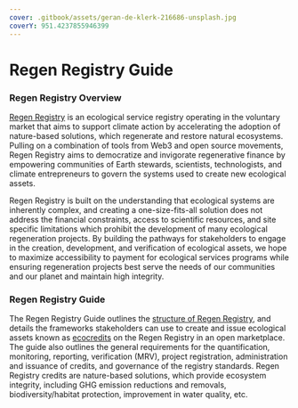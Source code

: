 ```yaml
---
cover: .gitbook/assets/geran-de-klerk-216686-unsplash.jpg
coverY: 951.4237855946399
---
```


# Regen Registry Guide

### Regen Registry Overview

[Regen Registry](https://registry.regen.network) is an ecological service registry operating in the voluntary market that aims to support climate action by accelerating the adoption of nature-based solutions, which regenerate and restore natural ecosystems. Pulling on a combination of tools from Web3 and open source movements, Regen Registry aims to democratize and invigorate regenerative finance by empowering communities of Earth stewards, scientists, technologists, and climate entrepreneurs to govern the systems used to create new ecological assets.

Regen Registry is built on the understanding that ecological systems are inherently complex, and creating a one-size-fits-all solution does not address the financial constraints, access to scientific resources, and site specific limitations which prohibit the development of many ecological regeneration projects. By building the pathways for stakeholders to engage in the creation, development, and verification of ecological assets, we hope to maximize accessibility to payment for ecological services programs while ensuring regeneration projects best serve the needs of our communities and our planet and maintain high integrity.

### Regen Registry Guide

The Regen Registry Guide outlines the [structure of Regen Registry](regen-registry-overview/structure.md), and details the frameworks stakeholders can use to create and issue ecological assets known as [ecocredits](https://guides.regen.network/guides/regen-marketplace/ecocredits) on the Regen Registry in an open marketplace. The guide also outlines the general requirements for the quantification, monitoring, reporting, verification (MRV), project registration, administration and issuance of credits, and governance of the registry standards. Regen Registry credits are nature-based solutions, which provide ecosystem integrity, including GHG emission reductions and removals, biodiversity/habitat protection, improvement in water quality, etc. &#x20;
